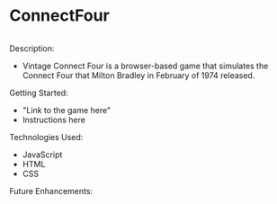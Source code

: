 # ConnectFour
<image goes here>

Description:

- Vintage Connect Four is a browser-based game that simulates the Connect Four that Milton Bradley in February of 1974 released.

Getting Started: 

- "Link to the game here"
- Instructions here

Technologies Used:
  - JavaScript
  - HTML
  - CSS
  
Future Enhancements:
  

